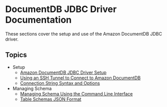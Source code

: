 # DocumentDB JDBC Driver Documentation

These sections cover the setup and use of the Amazon DocumentDB JDBC driver.

## Topics

- Setup
    - [Amazon DocumentDB JDBC Driver Setup](setup/setup.md)
    - [Using an SSH Tunnel to Connect to Amazon DocumentDB](setup/ssh-tunnel.md)
    - [Connection String Syntax and Options](setup/connection-string.md)
- Managing Schema
    - [Managing Schema Using the Command Line Interface](schema/manage-schema-cli.md)
    - [Table Schemas JSON Format](schema/table-schemas.schema.json)

